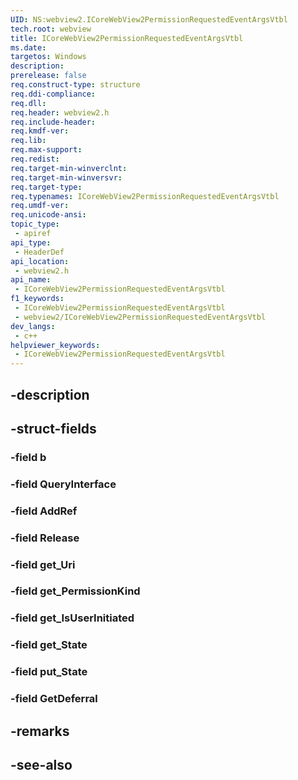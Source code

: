 ```yaml
---
UID: NS:webview2.ICoreWebView2PermissionRequestedEventArgsVtbl
tech.root: webview
title: ICoreWebView2PermissionRequestedEventArgsVtbl
ms.date: 
targetos: Windows
description: 
prerelease: false
req.construct-type: structure
req.ddi-compliance: 
req.dll: 
req.header: webview2.h
req.include-header: 
req.kmdf-ver: 
req.lib: 
req.max-support: 
req.redist: 
req.target-min-winverclnt: 
req.target-min-winversvr: 
req.target-type: 
req.typenames: ICoreWebView2PermissionRequestedEventArgsVtbl
req.umdf-ver: 
req.unicode-ansi: 
topic_type:
 - apiref
api_type:
 - HeaderDef
api_location:
 - webview2.h
api_name:
 - ICoreWebView2PermissionRequestedEventArgsVtbl
f1_keywords:
 - ICoreWebView2PermissionRequestedEventArgsVtbl
 - webview2/ICoreWebView2PermissionRequestedEventArgsVtbl
dev_langs:
 - c++
helpviewer_keywords:
 - ICoreWebView2PermissionRequestedEventArgsVtbl
---
```


## -description

## -struct-fields

### -field b

### -field QueryInterface

### -field AddRef

### -field Release

### -field get_Uri

### -field get_PermissionKind

### -field get_IsUserInitiated

### -field get_State

### -field put_State

### -field GetDeferral

## -remarks

## -see-also

